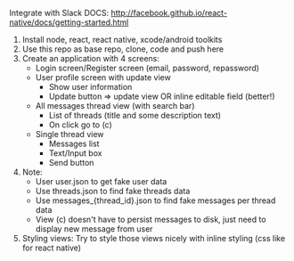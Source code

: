 Integrate with Slack
DOCS: http://facebook.github.io/react-native/docs/getting-started.html
1. Install node, react, react native, xcode/android toolkits
2. Use this repo as base repo, clone, code and push here
3. Create an application with 4 screens:
    - Login screen/Register screen (email, password, repassword)
    - User profile screen with update view
        - Show user information
        - Update button => update view OR inline editable field (better!)
    - All messages thread view (with search bar)
        - List of threads (title and some description text)
        - On click go to (c)
    - Single thread view
        - Messages list
        - Text/Input box
        - Send button
4. Note:
    - User user.json to get fake user data
    - Use threads.json to find fake threads data
    - Use messages_{thread_id}.json to find fake messages per thread data
    - View (c) doesn't have to persist messages to disk, just need to display new message from user
5. Styling views:
    Try to style those views nicely with inline styling (css like for react native)

